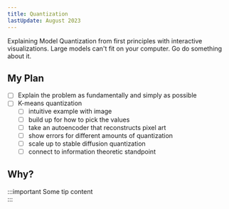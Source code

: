 ```yaml
---
title: Quantization
lastUpdate: August 2023
---
```


<script>
</script>

Explaining Model Quantization from first principles with interactive visualizations. Large models can't fit on your computer. Go do something about it.

## My Plan

-   [ ] Explain the problem as fundamentally and simply as possible
-   [ ] K-means quantization
    -   [ ] intuitive example with image
    -   [ ] build up for how to pick the values
    -   [ ] take an autoencoder that reconstructs pixel art
    -   [ ] show errors for different amounts of quantization
    -   [ ] scale up to stable diffusion quantization
    -   [ ] connect to information theoretic standpoint

## Why?

:::important
Some tip content  
:::
